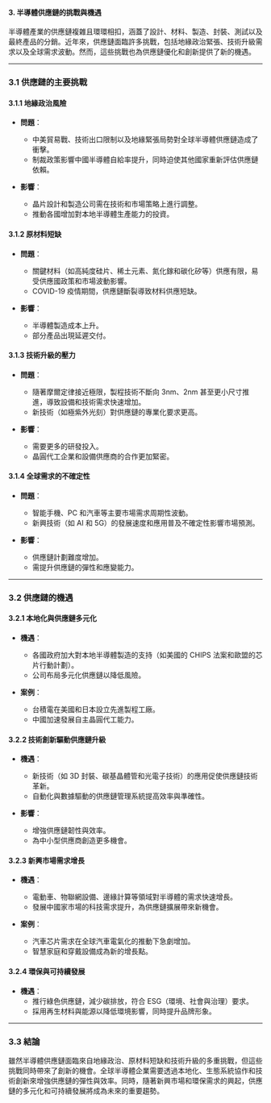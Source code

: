 #### 3. 半導體供應鏈的挑戰與機遇  

半導體產業的供應鏈複雜且環環相扣，涵蓋了設計、材料、製造、封裝、測試以及最終產品的分銷。近年來，供應鏈面臨許多挑戰，包括地緣政治緊張、技術升級需求以及全球需求波動。然而，這些挑戰也為供應鏈優化和創新提供了新的機遇。

---

### 3.1 供應鏈的主要挑戰  

#### 3.1.1 地緣政治風險  
- **問題**：  
  - 中美貿易戰、技術出口限制以及地緣緊張局勢對全球半導體供應鏈造成了衝擊。  
  - 制裁政策影響中國半導體自給率提升，同時迫使其他國家重新評估供應鏈依賴。  

- **影響**：  
  - 晶片設計和製造公司需在技術和市場策略上進行調整。  
  - 推動各國增加對本地半導體生產能力的投資。  

#### 3.1.2 原材料短缺  
- **問題**：  
  - 關鍵材料（如高純度硅片、稀土元素、氮化鎵和碳化矽等）供應有限，易受供應國政策和市場波動影響。  
  - COVID-19 疫情期間，供應鏈斷裂導致材料供應短缺。  

- **影響**：  
  - 半導體製造成本上升。  
  - 部分產品出現延遲交付。  

#### 3.1.3 技術升級的壓力  
- **問題**：  
  - 隨著摩爾定律接近極限，製程技術不斷向 3nm、2nm 甚至更小尺寸推進，導致設備和技術需求快速增加。  
  - 新技術（如極紫外光刻）對供應鏈的專業化要求更高。  

- **影響**：  
  - 需要更多的研發投入。  
  - 晶圓代工企業和設備供應商的合作更加緊密。  

#### 3.1.4 全球需求的不確定性  
- **問題**：  
  - 智能手機、PC 和汽車等主要市場需求周期性波動。  
  - 新興技術（如 AI 和 5G）的發展速度和應用普及不確定性影響市場預測。  

- **影響**：  
  - 供應鏈計劃難度增加。  
  - 需提升供應鏈的彈性和應變能力。  

---

### 3.2 供應鏈的機遇  

#### 3.2.1 本地化與供應鏈多元化  
- **機遇**：  
  - 各國政府加大對本地半導體製造的支持（如美國的 CHIPS 法案和歐盟的芯片行動計劃）。  
  - 公司布局多元化供應鏈以降低風險。  

- **案例**：  
  - 台積電在美國和日本設立先進製程工廠。  
  - 中國加速發展自主晶圓代工能力。  

#### 3.2.2 技術創新驅動供應鏈升級  
- **機遇**：  
  - 新技術（如 3D 封裝、碳基晶體管和光電子技術）的應用促使供應鏈技術革新。  
  - 自動化與數據驅動的供應鏈管理系統提高效率與準確性。  

- **影響**：  
  - 增強供應鏈韌性與效率。  
  - 為中小型供應商創造更多機會。  

#### 3.2.3 新興市場需求增長  
- **機遇**：  
  - 電動車、物聯網設備、邊緣計算等領域對半導體的需求快速增長。  
  - 發展中國家市場的科技需求提升，為供應鏈擴展帶來新機會。  

- **案例**：  
  - 汽車芯片需求在全球汽車電氣化的推動下急劇增加。  
  - 智慧家庭和穿戴設備成為新的增長點。  

#### 3.2.4 環保與可持續發展  
- **機遇**：  
  - 推行綠色供應鏈，減少碳排放，符合 ESG（環境、社會與治理）要求。  
  - 採用再生材料與能源以降低環境影響，同時提升品牌形象。  

---

### 3.3 結論  

雖然半導體供應鏈面臨來自地緣政治、原材料短缺和技術升級的多重挑戰，但這些挑戰同時帶來了創新的機會。全球半導體企業需要透過本地化、生態系統協作和技術創新來增強供應鏈的彈性與效率。同時，隨著新興市場和環保需求的興起，供應鏈的多元化和可持續發展將成為未來的重要趨勢。